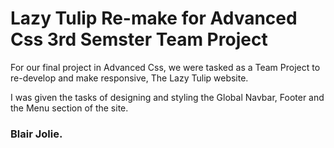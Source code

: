 <h1>Lazy Tulip Re-make for Advanced Css 3rd Semster Team Project</h1>

<p>For our final project in Advanced Css, we were tasked as a Team Project to re-develop and make responsive, The Lazy Tulip website.</p>

<p>I was given the tasks of designing and styling the Global Navbar, Footer and the Menu section of the site.</p>

<h3>Blair Jolie.</h3>
